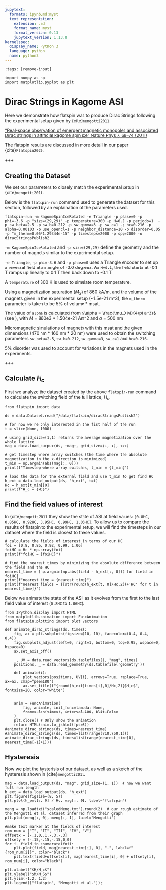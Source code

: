 ```yaml
---
jupytext:
  formats: ipynb,md:myst
  text_representation:
    extension: .md
    format_name: myst
    format_version: 0.13
    jupytext_version: 1.13.8
kernelspec:
  display_name: Python 3
  language: python
  name: python3
---
```


```{code-cell} ipython3
:tags: [remove-input]

import numpy as np
import matplotlib.pyplot as plt
```

# Dirac Strings in Kagome ASI
Here we demonstrate how flatspin was to produce Dirac Strings following the experimental setup given by {cite}`mengotti2011`.

[“Real-space observation of emergent magnetic monopoles and associated Dirac strings in artificial kagome spin ice” Nature Phys 7, 68–74 (2011)](https://doi.org/10.1038/nphys1794)

The flatspin results are discussed in more detail in our paper {cite}`Flatspin2020`.

+++

## Creating the Dataset
We set our parameters to closely match the experimental setup in {cite}`mengotti2011`.

Below is the `flatspin-run` command used to generate the dataset for this section, followed by an explaination of the parameters used.

```flatspin-run -m KagomeSpinIceRotated -e Triangle -p phase=0 -p phi=-3.6 -p "size=(29,29)" -p temperature=300 -p H=0.1 -p periods=1  -p sw_beta=2.5 -p sw_b=0.212 -p sw_gamma=3 -p sw_c=1 -p hc=0.216 -p alpha=0.00103 -p use_opencl=1 -p neighbor_distance=10 -p disorder=0.05  -p "m_therm=0.05*1.29344e-15" -p timesteps=2000 -p spp=2000 -o diracStringsPublish2```

`-m KagomeSpinIceRotated` and `-p size=(29,29)` define the geometry and the number of magnets similar to the experimental setup.

`-e Triangle`, `-p phi=-3.6` and `-p phase=0` uses a Triangle encoder to set up a reversal field at an angle of -3.6 degrees.  As `H=0.1`, the field starts at -0.1 T ramps up linearly to 0.1 T then back down to -0.1 T

A `temperature` of 300 K is used to simulate room temperature.

Using a magnetization saturation ($M_S$) of 860 kA/m, and the volume of the magnets given in the experimental setup (~1.5e-21 m^3), the `m_therm` parameter is taken to be 5% of volume * msat.

The value of `alpha` is calculated from $\alpha = \frac{\mu_0 M}{4\pi a^3}$ (see [](theory)), with $M$ = 860e3 * 1.504e-21 Am^2 and $a$ = 500 nm

Micromagnetic simulations of magnets with this msat and the given dimensions (470 nm * 160 nm * 20 nm) were used to obtain the switching parameters `sw_beta=2.5`, `sw_b=0.212`, `sw_gamma=3`, `sw_c=1` and `hc=0.216`.

5% disorder was used to account for variations in the magnets used in the experiments.

+++

## Calculate $H_c$
First we analyze the dataset created by the above `flatspin-run` command to calculate the switching field of the full lattice, $H_c$.

```{code-cell} ipython3
from flatspin import data

ds = data.Dataset.read("/data/flatspin/diracStringsPublish2")

# for now we're only interested in the fist half of the run
t = slice(None, 1000)

# using grid_size=(1,1) returns the average magnetization over the whole lattice
mag = data.load_output(ds, "mag", grid_size=(1, 1), t=t)

# get timestep where array switches (the time where the absolute magnetization in the x-direction is minimized)
t_min = np.argmin(abs(mag[:, 0]))
print(f"Timestep where array switches, t_min = {t_min}")

# load the data for the external field and use t_min to get find HC
h_ext = data.load_output(ds, "h_ext", t=t)
Hc = h_ext[t_min][0]
print(f"H_c = {Hc}")
```

## Find the field values of interest
In {cite}`mengotti2011` they show the state of ASI at field values: `[0.8HC, 0.85HC, 0.92HC, 0.95HC, 0.99HC, 1.06HC]`.
To allow us to compare the results of flatspin to the experimental setup, we will find the timesteps in our dataset where the field is closest to these values.

```{code-cell} ipython3
# calculate the fields of interest in terms of our HC
foi = [0.8, 0.85, 0.92, 0.99, 1.06]
foiHC = Hc * np.array(foi)
print(f"foiHC = {foiHC}")

# find the nearest times by minimizing the absolute difference between the field and the HC
nearest_time = [np.argmin(np.abs(field - h_ext[:, 0])) for field in foiHC]
print(f"nearest_time = {nearest_time}")
print(f"nearest fields = {[str(round(h_ext[t, 0]/Hc,2))+'HC' for t in nearest_time]}")
```

Below we animate the state of the ASI, as it evolves from the first to the last field value of interest (`0.8HC` to `1.06HC`).

```{code-cell} ipython3
from IPython.display import HTML
from matplotlib.animation import FuncAnimation
from flatspin.plotting import plot_vectors

def animate_dirac_strings(ds, times):
    fig, ax = plt.subplots(figsize=(10, 10), facecolor=(0.4, 0.4, 0.4))
    fig.subplots_adjust(left=0, right=1, bottom=0, top=0.95, wspace=0, hspace=0)
    ax.set_axis_off()

    _, UV = data.read_vectors(ds.tablefiles(), "mag", times)
    positions, _ = data.read_geometry(ds.tablefile('geometry'))

    def animate(i):
        plot_vectors(positions, UV[i], arrows=True, replace=True, ax=ax, cmap="peem180")
        ax.set_title(f"{round(h_ext[times[i],0]/Hc,2)}$H_c$", fontsize=20, color="white")


    anim = FuncAnimation(
        fig, animate, init_func=lambda: None,
        frames=len(times), interval=100, blit=False
    )
    plt.close() # Only show the animation
    return HTML(anim.to_jshtml(fps=8))
#animate_dirac_strings(ds, times=nearest_time)
#animate_dirac_strings(ds, times=list(range(710,750,1)))
animate_dirac_strings(ds, times=list(range(nearest_time[0], nearest_time[-1]+1)))
```

## Hysteresis
Now we plot the hysterisis of our dataset, as well as a sketch of the hysteresis shown in {cite}`mengotti2011`.

```{code-cell} ipython3
mag = data.load_output(ds, "mag", grid_size=(1, 1))  # now we want full run length
h_ext = data.load_output(ds, "h_ext")
plt.figure(figsize=(8, 5))
plt.plot(h_ext[:, 0] / Hc, mag[:, 0], label="flatspin")

meng = np.loadtxt("scaledMeng.txt").round(2)  # our rough estimate of the Mengotti et al. dataset inferred from their graph
plt.plot(meng[:, 0], meng[:, 1], label="Mengotti")

#make text marker at the fields of interest
rom_num = ["I", "II", "III", "IV", "V"]
offsetx = [-.1,0,.1,-.3,-.3]
offsety = [-.15,-.15,-.15,0,0]
for i, field in enumerate(foi):
    plt.plot(field, mag[nearest_time[i], 0], ".", label=f"{rom_num[i]}", color="black")
    plt.text(field+offsetx[i], mag[nearest_time[i], 0] + offsety[i], rom_num[i], color="black")
    
plt.xlabel("$H/H_c$")
plt.ylabel("$M/M_S$")
plt.ylim(-1.2, 1.2)
plt.legend(["flatspin", "Mengotti et al."]);
```
